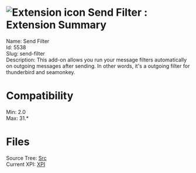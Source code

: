 # ![Extension icon](https://addons.thunderbird.net/static/img/addon-icons/default-64.png) Send Filter : Extension Summary

Name: Send Filter  
Id: 5538  
Slug: send-filter  
Description: This add-on allows you run your message filters automatically on outgoing messages after sending. In other words, it's a outgoing filter for thunderbird and seamonkey.
  

# Compatibility
Min: 2.0  
Max: 31.*  

# Files

Source Tree: [Src](C:/Dev/Thunderbird/ThunderKdB/xall/xOther/5538-send-filter/src)  
Current XPI: [XPI](C:/Dev/Thunderbird/ThunderKdB/xall/xOther/5538-send-filter/xpi)  



